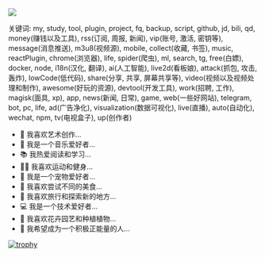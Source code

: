 
<!-- dynamic typing effect 动态打字效果 -->
<div>
<a href="https://blog.sunguoqi.com/">
  <img src="https://readme-typing-svg.demolab.com?font=Fira+Code&weight=600&pause=1000&width=435&lines=console.log(%Hi%2C+my+nickname+is+jun+chen+mo);Welcome+to+my+github!&center=true&size=25" />
</a>
</div>


<p>
关键词: my, study, tool, plugin, project, fq, backup, script, github, jd, bili, qd, money(赚钱以及工具), rss(订阅, 周报, 新闻), vip(账号, 激活, 密钥等), message(消息推送), m3u8(视频源), mobile, collect(收藏, 书签), music, reactPlugin, chrome(浏览器), life, spider(爬虫), ml, search, tg, free(白嫖), docker, node, i18n(汉化, 翻译), ai(人工智能), live2d(看板娘), attack(抓包, 攻击, 轰炸), lowCode(低代码), share(分享, 共享, 屏幕共享等), video(视频以及视频处理和制作), awesome(好玩的资源), devtool(开发工具), work(招聘, 工作), magisk(面具, xp), app, news(新闻, 日常), game, web(一些好网站), telegram, bot, pc, life, ad(广告净化), visualization(数据可视化), live(直播), auto(自动化), wechat, npm, tv(电视盒子), up(创作者)
</p>
  
- 🎨 我喜欢艺术创作...
- 🎵 我是一个音乐爱好者...
- 📚 我热爱阅读和学习...
- 🏃‍♀️ 我喜欢运动和健身...
- 🐶 我是一个宠物爱好者...
- 🍜 我喜欢尝试不同的美食...
- 🛫 我喜欢旅行和探索新的地方...
- 💻 我是一个技术爱好者...
- 🌺 我喜欢花卉园艺和种植植物...
- 💪 我希望成为一个积极正能量的人...



[![trophy](https://github-profile-trophy.vercel.app/?username=202252197&row=1&column=7)](https://github.com/202252197/ChatGPT-JCM)

